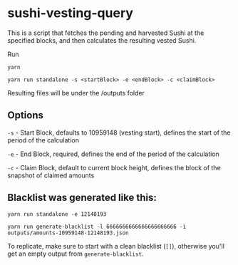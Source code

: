 # sushi-vesting-query


This is a script that fetches the pending and harvested Sushi at the specified blocks, and then calculates the resulting vested Sushi.

Run
```
yarn

yarn run standalone -s <startBlock> -e <endBlock> -c <claimBlock>
```

Resulting files will be under the /outputs folder

## Options
`-s` - Start Block, defaults to 10959148 (vesting start), defines the start of the period of the calculation

`-e` - End Block, required, defines the end of the period of the calculation

`-c` - Claim Block, default to current block height, defines the block of the snapshot of claimed amounts

## Blacklist was generated like this:
```
yarn run standalone -e 12148193

yarn run generate-blacklist -l 6666666666666666666666 -i outputs/amounts-10959148-12148193.json
```

To replicate, make sure to start with a clean blacklist (`[]`), otherwise you'll get an empty output from `generate-blacklist`.